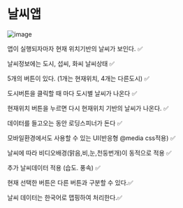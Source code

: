 # 날씨앱

![image](https://github.com/user-attachments/assets/b4411a53-25fd-4b78-9ebc-404a77b7d699)


앱이 실행되자마자 현재 위치기반의 날씨가 보인다. ✅


날씨정보에는 도시, 섭씨, 화씨 날씨상태 ✅


5개의 버튼이 있다. (1개는 현재위치, 4개는 다른도시) ✅


도시버튼을 클릭할 때 마다 도시별 날씨가 나온다 ✅


현재위치 버튼을 누르면 다시 현재위치 기반의 날씨가 나온다. ✅


데이터를 들고오는 동안 로딩스피너가 돈다 ✅


모바일환경에서도 사용할 수 있는 UI(반응형 @media css적용) ✅


날씨에 따라 비디오배경(맑음,비,눈,천둥번개)이 동적으로 적용 ✅


추가 날씨데이터 적용 (습도. 풍속) ✅

현재 선택한 버튼은 다른 버튼과 구분할 수 있다.✅

날씨 데이터는 한국어로 맵핑하여 처리한다.✅
